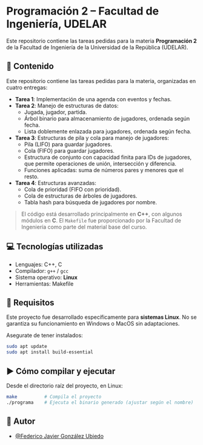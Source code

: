 # Programación 2 – Facultad de Ingeniería, UDELAR

Este repositorio contiene las tareas pedidas para la materia **Programación 2** de la Facultad de Ingeniería de la Universidad de la República (UDELAR).

## 📂 Contenido

Este repositorio contiene las tareas pedidas para la materia, organizadas en cuatro entregas:

- **Tarea 1**: Implementación de una agenda con eventos y fechas.
- **Tarea 2**: Manejo de estructuras de datos:
  - Jugada, jugador, partida.
  - Árbol binario para almacenamiento de jugadores, ordenada según fecha.
  - Lista doblemente enlazada para jugadores, ordenada según fecha.
- **Tarea 3**: Estructuras de pila y cola para manejo de jugadores:
  - Pila (LIFO) para guardar jugadores.
  - Cola (FIFO) para guardar jugadores.
  - Estructura de conjunto con capacidad finita para IDs de jugadores, que permite operaciones de unión, intersección y diferencia.
  - Funciones aplicadas: suma de números pares y menores que el resto.
- **Tarea 4**: Estructuras avanzadas:
  - Cola de prioridad (FIFO con prioridad).
  - Cola de estructuras de árboles de jugadores.
  - Tabla hash para búsqueda de jugadores por nombre.

> El código está desarrollado principalmente en **C++**, con algunos módulos en **C**.
> El `Makefile` fue proporcionado por la Facultad de Ingeniería como parte del material base del curso.

## 💻 Tecnologías utilizadas

- Lenguajes: C++, C
- Compilador: `g++` / `gcc`
- Sistema operativo: **Linux**
- Herramientas: Makefile

## 🐧 Requisitos

Este proyecto fue desarrollado específicamente para **sistemas Linux**. No se garantiza su funcionamiento en Windows o MacOS sin adaptaciones.

Asegurate de tener instalados:

```bash
sudo apt update
sudo apt install build-essential
```

## ▶️ Cómo compilar y ejecutar

Desde el directorio raíz del proyecto, en Linux:

```bash
make          # Compila el proyecto
./programa    # Ejecuta el binario generado (ajustar según el nombre)
```

## 👤 Autor

- [@Federico Javier González Ubiedo](https://github.com/Ubiedo)
